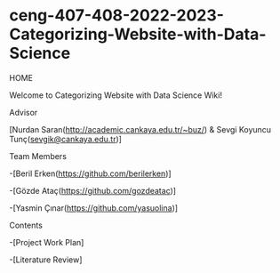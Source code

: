 # ceng-407-408-2022-2023-Categorizing-Website-with-Data-Science

HOME

Welcome to Categorizing Website with Data Science Wiki!

Advisor

[Nurdan Saran(http://academic.cankaya.edu.tr/~buz/) & Sevgi Koyuncu Tunç(sevgik@cankaya.edu.tr)]


Team Members

-[Beril Erken(https://github.com/berilerken)]

-[Gözde Ataç(https://github.com/gozdeatac)]

-[Yasmin Çınar(https://github.com/yasuolina)]

Contents

-[Project Work Plan]

-[Literature Review]

